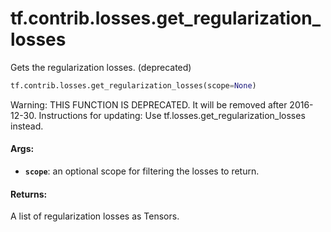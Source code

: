<div itemscope itemtype="http://developers.google.com/ReferenceObject">
<meta itemprop="name" content="tf.contrib.losses.get_regularization_losses" />
<meta itemprop="path" content="Stable" />
</div>

# tf.contrib.losses.get_regularization_losses

Gets the regularization losses. (deprecated)

``` python
tf.contrib.losses.get_regularization_losses(scope=None)
```

<!-- Placeholder for "Used in" -->

Warning: THIS FUNCTION IS DEPRECATED. It will be removed after 2016-12-30.
Instructions for updating:
Use tf.losses.get_regularization_losses instead.

#### Args:


* <b>`scope`</b>: an optional scope for filtering the losses to return.


#### Returns:

A list of regularization losses as Tensors.

